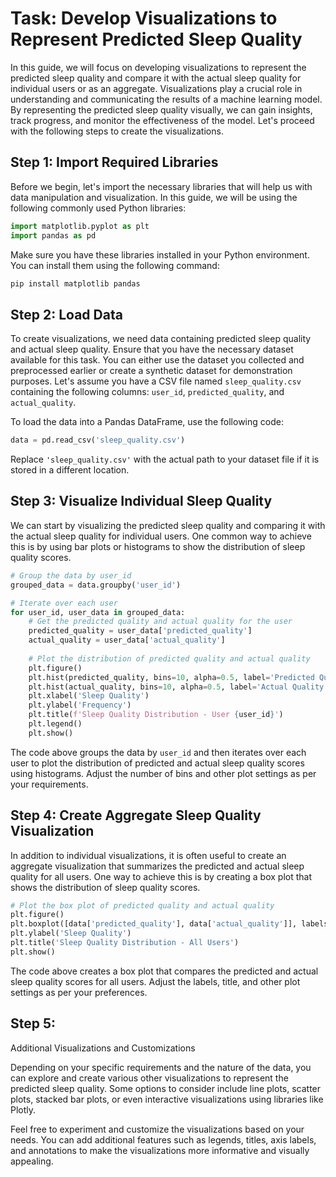 # Task: Develop Visualizations to Represent Predicted Sleep Quality

In this guide, we will focus on developing visualizations to represent the predicted sleep quality and compare it with the actual sleep quality for individual users or as an aggregate. Visualizations play a crucial role in understanding and communicating the results of a machine learning model. By representing the predicted sleep quality visually, we can gain insights, track progress, and monitor the effectiveness of the model. Let's proceed with the following steps to create the visualizations.

## Step 1: Import Required Libraries

Before we begin, let's import the necessary libraries that will help us with data manipulation and visualization. In this guide, we will be using the following commonly used Python libraries:

```python
import matplotlib.pyplot as plt
import pandas as pd
```

Make sure you have these libraries installed in your Python environment. You can install them using the following command:

```bash
pip install matplotlib pandas
```

## Step 2: Load Data

To create visualizations, we need data containing predicted sleep quality and actual sleep quality. Ensure that you have the necessary dataset available for this task. You can either use the dataset you collected and preprocessed earlier or create a synthetic dataset for demonstration purposes. Let's assume you have a CSV file named `sleep_quality.csv` containing the following columns: `user_id`, `predicted_quality`, and `actual_quality`.

To load the data into a Pandas DataFrame, use the following code:

```python
data = pd.read_csv('sleep_quality.csv')
```

Replace `'sleep_quality.csv'` with the actual path to your dataset file if it is stored in a different location.

## Step 3: Visualize Individual Sleep Quality

We can start by visualizing the predicted sleep quality and comparing it with the actual sleep quality for individual users. One common way to achieve this is by using bar plots or histograms to show the distribution of sleep quality scores.

```python
# Group the data by user_id
grouped_data = data.groupby('user_id')

# Iterate over each user
for user_id, user_data in grouped_data:
    # Get the predicted quality and actual quality for the user
    predicted_quality = user_data['predicted_quality']
    actual_quality = user_data['actual_quality']
    
    # Plot the distribution of predicted quality and actual quality
    plt.figure()
    plt.hist(predicted_quality, bins=10, alpha=0.5, label='Predicted Quality')
    plt.hist(actual_quality, bins=10, alpha=0.5, label='Actual Quality')
    plt.xlabel('Sleep Quality')
    plt.ylabel('Frequency')
    plt.title(f'Sleep Quality Distribution - User {user_id}')
    plt.legend()
    plt.show()
```

The code above groups the data by `user_id` and then iterates over each user to plot the distribution of predicted and actual sleep quality scores using histograms. Adjust the number of bins and other plot settings as per your requirements.

## Step 4: Create Aggregate Sleep Quality Visualization

In addition to individual visualizations, it is often useful to create an aggregate visualization that summarizes the predicted and actual sleep quality for all users. One way to achieve this is by creating a box plot that shows the distribution of sleep quality scores.

```python
# Plot the box plot of predicted quality and actual quality
plt.figure()
plt.boxplot([data['predicted_quality'], data['actual_quality']], labels=['Predicted Quality', 'Actual Quality'])
plt.ylabel('Sleep Quality')
plt.title('Sleep Quality Distribution - All Users')
plt.show()
```

The code above creates a box plot that compares the predicted and actual sleep quality scores for all users. Adjust the labels, title, and other plot settings as per your preferences.

## Step 5:

 Additional Visualizations and Customizations

Depending on your specific requirements and the nature of the data, you can explore and create various other visualizations to represent the predicted sleep quality. Some options to consider include line plots, scatter plots, stacked bar plots, or even interactive visualizations using libraries like Plotly.

Feel free to experiment and customize the visualizations based on your needs. You can add additional features such as legends, titles, axis labels, and annotations to make the visualizations more informative and visually appealing.

